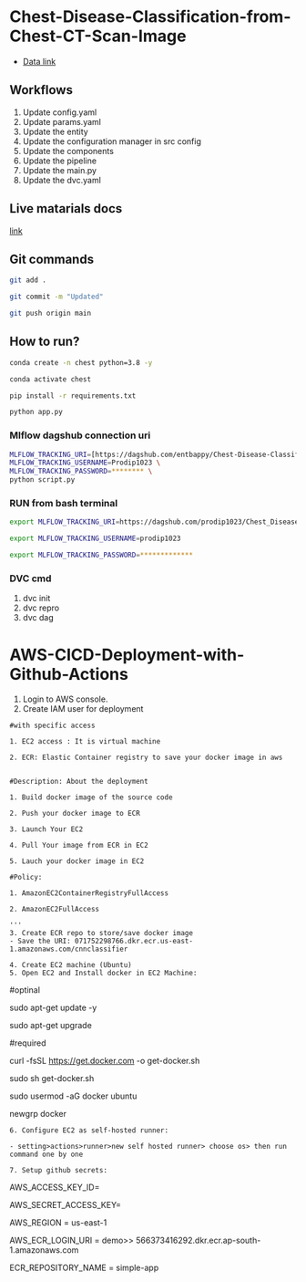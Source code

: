# Chest-Disease-Classification-from-Chest-CT-Scan-Image

 - [Data link](https://drive.google.com/file/d/1z0mreUtRmR-P-magILsDR3T7M6IkGXtY/view?usp=sharing)

## Workflows

1. Update config.yaml
2. Update params.yaml
3. Update the entity
4. Update the configuration manager in src config
5. Update the components
6. Update the pipeline 
7. Update the main.py
8. Update the dvc.yaml 



## Live matarials docs

[link](https://docs.google.com/document/d/1UFiHnyKRqgx8Lodsvdzu58LbVjdWHNf-uab2WmhE0A4/edit?usp=sharing)


## Git commands

```bash
git add .

git commit -m "Updated"

git push origin main
```

## How to run?

```bash
conda create -n chest python=3.8 -y
```

```bash
conda activate chest
```

```bash
pip install -r requirements.txt
```

```bash
python app.py
```

### Mlflow dagshub connection uri

```bash
MLFLOW_TRACKING_URI=[https://dagshub.com/entbappy/Chest-Disease-Classification-from-Chest-CT-Scan-Image.mlflow \](https://dagshub.com/prodip1023/Chest_Disease_Classification.mlflow)
MLFLOW_TRACKING_USERNAME=Prodip1023 \
MLFLOW_TRACKING_PASSWORD=******** \
python script.py
```


### RUN from bash terminal

```bash
export MLFLOW_TRACKING_URI=https://dagshub.com/prodip1023/Chest_Disease_Classification.mlflow

export MLFLOW_TRACKING_USERNAME=prodip1023 

export MLFLOW_TRACKING_PASSWORD=*************

```



### DVC cmd

1. dvc init
2. dvc repro
3. dvc dag

# AWS-CICD-Deployment-with-Github-Actions

1. Login to AWS console.
2. Create IAM user for deployment

```
#with specific access

1. EC2 access : It is virtual machine

2. ECR: Elastic Container registry to save your docker image in aws


#Description: About the deployment

1. Build docker image of the source code

2. Push your docker image to ECR

3. Launch Your EC2 

4. Pull Your image from ECR in EC2

5. Lauch your docker image in EC2

#Policy:

1. AmazonEC2ContainerRegistryFullAccess

2. AmazonEC2FullAccess

'''
3. Create ECR repo to store/save docker image
- Save the URI: 071752298766.dkr.ecr.us-east-1.amazonaws.com/cnnclassifier

4. Create EC2 machine (Ubuntu)
5. Open EC2 and Install docker in EC2 Machine:

```
#optinal

sudo apt-get update -y

sudo apt-get upgrade

#required

curl -fsSL https://get.docker.com -o get-docker.sh

sudo sh get-docker.sh

sudo usermod -aG docker ubuntu

newgrp docker
```
6. Configure EC2 as self-hosted runner:

- setting>actions>runner>new self hosted runner> choose os> then run command one by one

7. Setup github secrets:
```
AWS_ACCESS_KEY_ID=

AWS_SECRET_ACCESS_KEY=

AWS_REGION = us-east-1

AWS_ECR_LOGIN_URI = demo>>  566373416292.dkr.ecr.ap-south-1.amazonaws.com

ECR_REPOSITORY_NAME = simple-app
```






